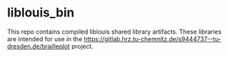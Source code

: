 # liblouis_bin

This repo contains compiled liblouis shared library artifacts.
These libraries are intended for use in the https://gitlab.hrz.tu-chemnitz.de/s9444737--tu-dresden.de/brailleplot project.